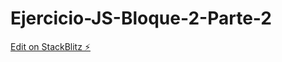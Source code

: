 # Ejercicio-JS-Bloque-2-Parte-2

[Edit on StackBlitz ⚡️](https://stackblitz.com/edit/ejercicios-bl-2-2-b1qxdf)